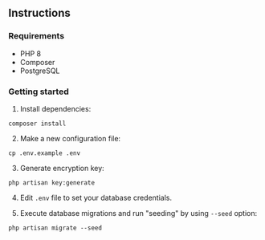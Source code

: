 
## Instructions

### Requirements
- PHP 8
- Composer
- PostgreSQL

### Getting started

1. Install dependencies:
```shell
composer install
```

2. Make a new configuration file:
```shell
cp .env.example .env
```
3. Generate encryption key:

```shell
php artisan key:generate
```

4. Edit `.env` file to set your database credentials.

5. Execute database migrations and run "seeding" by using `--seed` option:

```shell
php artisan migrate --seed
```

